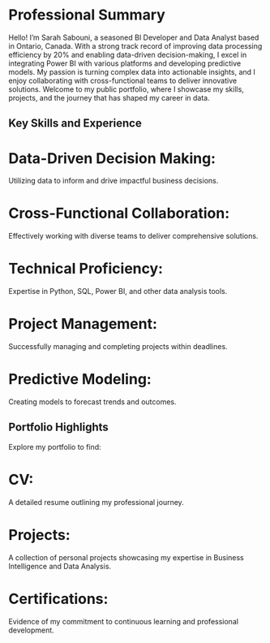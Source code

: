 # Professional Summary

Hello! I’m Sarah Sabouni, a seasoned BI Developer and Data Analyst based in Ontario, Canada. With a strong track record of improving data processing efficiency by 20% and enabling data-driven decision-making, I excel in integrating Power BI with various platforms and developing predictive models. My passion is turning complex data into actionable insights, and I enjoy collaborating with cross-functional teams to deliver innovative solutions. Welcome to my public portfolio, where I showcase my skills, projects, and the journey that has shaped my career in data.

## Key Skills and Experience

# Data-Driven Decision Making: 
Utilizing data to inform and drive impactful business decisions.
# Cross-Functional Collaboration:
Effectively working with diverse teams to deliver comprehensive solutions.
# Technical Proficiency: 
Expertise in Python, SQL, Power BI, and other data analysis tools.
# Project Management: 
Successfully managing and completing projects within deadlines.
# Predictive Modeling: 
Creating models to forecast trends and outcomes.

## Portfolio Highlights

Explore my portfolio to find:

# CV: 
A detailed resume outlining my professional journey.
# Projects: 
A collection of personal projects showcasing my expertise in Business Intelligence and Data Analysis.
# Certifications: 
Evidence of my commitment to continuous learning and professional development.
